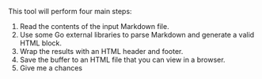 This tool will perform four main steps:

1. Read the contents of the input Markdown file.
2. Use some Go external libraries to parse Markdown and generate a valid
HTML block.
3. Wrap the results with an HTML header and footer.
4. Save the buffer to an HTML file that you can view in a browser.
5. Give me a chances